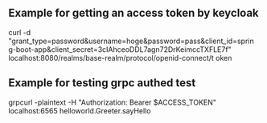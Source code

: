 ## Example for getting an access token by keycloak

curl -d "grant_type=password&username=hoge&password=pass&client_id=sprin
g-boot-app&client_secret=3cIAhceoDDL7agn72DrKeimccTXFLE7f" localhost:8080/realms/base-realm/protocol/openid-connect/t
oken

## Example for testing grpc authed test

grpcurl -plaintext -H "Authorization: Bearer $ACCESS_TOKEN" localhost:6565 helloworld.Greeter.sayHello

